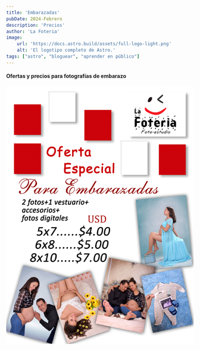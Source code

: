 ```yaml
---
title: 'Embarazadas'
pubDate: 2024-Febrero
description: 'Precios'
author: 'La Foteria'
image:
    url: 'https://docs.astro.build/assets/full-logo-light.png'
    alt: 'El logotipo completo de Astro.'
tags: ["astro", "bloguear", "aprender en público"]
---
```




#### Ofertas y precios para fotografías de embarazo

![fotos][path]

[path]: ../../../assets/ofertas/embarazadas.jpg